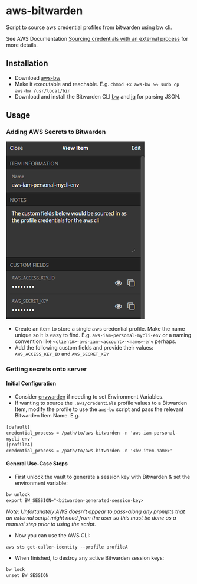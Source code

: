# aws-bitwarden
Script to source aws credential profiles from bitwarden using bw cli.

See AWS Documentation [Sourcing credentials with an external process](https://docs.aws.amazon.com/cli/latest/userguide/cli-configure-sourcing-external.html) for more details.

## Installation
- Download [aws-bw](https://raw.githubusercontent.com/tdharris/aws-bitwarden/master/aws-bw)
- Make it executable and reachable. E.g. `chmod +x aws-bw && sudo cp aws-bw /usr/local/bin`
- Download and install the Bitwarden CLI [bw](https://github.com/bitwarden/cli#downloadinstall) and [jq](https://stedolan.github.io/jq/download/) for parsing JSON.

## Usage

### Adding AWS Secrets to Bitwarden
![](/assets/bw-item-ss.png "bitwarden item for aws-bw")
- Create an item to store a single aws credential profile. Make the name unique so it is easy to find. E.g. `aws-iam-personal-mycli-env` or a naming convention like `<clientA>-aws-iam-<account>-<name>-env` perhaps.
- Add the following custom fields and provide their values: `AWS_ACCESS_KEY_ID` and `AWS_SECRET_KEY`

### Getting secrets onto server
#### Initial Configuration
- Consider [envwarden](https://github.com/envwarden/envwarden) if needing to set Environment Variables.
- If wanting to source the `.aws/credentials` profile values to a Bitwarden Item, modify the profile to use the `aws-bw` script and pass the relevant Bitwarden Item Name. E.g.
```
[default]
credential_process = /path/to/aws-bitwarden -n 'aws-iam-personal-mycli-env'
[profileA]
credential_process = /path/to/aws-bitwarden -n '<bw-item-name>'
```
#### General Use-Case Steps
- First unlock the vault to generate a session key with Bitwarden & set the environment variable:
```
bw unlock
export BW_SESSION="<bitwarden-generated-session-key>
```
*Note: Unfortunately AWS doesn't appear to pass-along any prompts that an external script might need from the user so this must be done as a manual step prior to using the script.*

- Now you can use the AWS CLI:

```
aws sts get-caller-identity --profile profileA
```
- When finished, to destroy any active Bitwarden session keys:
```
bw lock
unset BW_SESSION
```